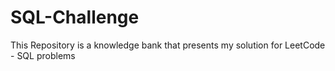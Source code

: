 # SQL-Challenge
 This Repository is a knowledge bank that presents my solution for LeetCode - SQL problems
